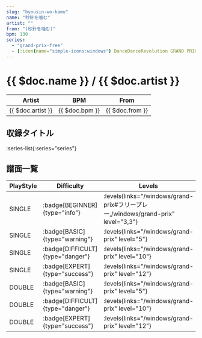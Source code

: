 ```yaml
---
slug: "byousin-wo-kamu"
name: "秒針を噛む"
artist: ""
from: "(秒針を噛む)"
bpm: 130
series:
  - "grand-prix-free"
  - [:icon{name="simple-icons:windows"} DanceDanceRevolution GRAND PRIX](/windows/grand-prix)
---
```


# {{ $doc.name }} / {{ $doc.artist }}

|Artist|BPM|From|
|------|---|----|
|{{ $doc.artist }}|{{ $doc.bpm }}|{{ $doc.from }}|

## 収録タイトル

:series-list{:series="series"}

## 譜面一覧

|PlayStyle|Difficulty|Levels|Notes|Movie|
|---------|----------|------|-----|-----|
|SINGLE| :badge[BEGINNER]{type="info"}| :levels{links="/windows/grand-prix#フリープレー,/windows/grand-prix" level="3,3"}|97/11||
|SINGLE| :badge[BASIC]{type="warning"}| :levels{links="/windows/grand-prix" level="5"}|156/13||
|SINGLE| :badge[DIFFICULT]{type="danger"}| :levels{links="/windows/grand-prix" level="10"}|269/31||
|SINGLE| :badge[EXPERT]{type="success"}| :levels{links="/windows/grand-prix" level="12"}|334/46||
|DOUBLE| :badge[BASIC]{type="warning"}| :levels{links="/windows/grand-prix" level="5"}|156/13||
|DOUBLE| :badge[DIFFICULT]{type="danger"}| :levels{links="/windows/grand-prix" level="10"}|268/31||
|DOUBLE| :badge[EXPERT]{type="success"}| :levels{links="/windows/grand-prix" level="12"}|325/49||
